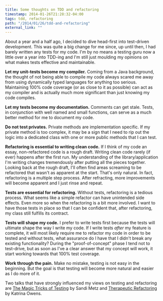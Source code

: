 ```yaml
---
title: Some thoughts on TDD and refactoring
timestamp: 2014-01-26T21:28:32-04:00
tags: tdd, refactoring
path: "/2014/01/26/tdd-and-refactoring"
external_link: ""
---
```


About a year and a half ago, I decided to dive head-first into test-driven
development. This was quite a big change for me since, up until then, I had
barely written any tests for my code. I'm by no means a testing guru now a
little over a year into TDD-ing and I'm still just moulding my opinions on what
makes tests effective and maintainable.

**Let my unit-tests become my compiler.** Coming from a Java background, the
thought of not being able to compile my code always scared me away from using
dynamically typed languages for anything too serious. Maintaining 100% code
coverage (or as close to it as possible) can act as my compiler and is actually
much more significant than just knowing my code compiles.

**Let my tests become my documentation.** Comments can get stale. Tests, in
conjunction with well named and small functions, can serve as a much better
method for me to document my code.

**Do not test privates.** Private methods are implementation specific. If my
private method is too complex, it may be a sign that I need to rip out the
logic into a dedicated class with one or more public methods that I can test.

**Refactoring is essential to writing clean code.** If I think of my code an
essay, non-refactored code is a rough draft. Writing clean code rarely (if
ever) happens after the first run. My understanding of the library/application
I'm writing changes tremendously after putting all the pieces together. Looking
back at the rough draft, I'll often find areas screaming to be refactored that
wasn't as apparent at the start. That's only natural. In fact, refactoring is a
multiple step process. After refracting, more improvements will become apparent
and I just rinse and repeat.

**Tests are essential for refactoring.** Without tests, refactoring is a
tedious process. What seems like a simple refactor can have unintended side
effects. Even more so when the refactoring is a bit more involved. I want to
have those tests in place so that I can be confident that, after refactoring,
my class still fulfills its contract.

**Tests will shape my code.** I prefer to write tests first because the tests
will ultimate shape the way I write my code. If I write tests *after* my
feature is complete, it will most likely require me to refactor my code in
order to be tested and without tests, what assurance do I have that I didn't
break any existing functionality? During the "proof-of-concept" phase I tend
not to test-drive, but as soon as I've a clear answer that my concept will
work, it start working towards that 100% test coverage.

**Work through the pain.** Make no mistake, testing is not easy in the
beginning. But the goal is that testing will become more natural and easier as
I do more of it.

Two talks that have strongly influenced my views on testing and refactoring are
[The Magic Tricks of Testing][mt] by Sandi Metz and [Therapeutic
Refactoring][tr] by Katrina Owens.

[mt]: http://www.youtube.com/watch?v=URSWYvyc42M
[tr]: http://confreaks.com/videos/1071-cascadiaruby2012-therapeutic-refactoring
